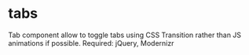 tabs
====

Tab component allow to toggle tabs using CSS Transition rather than JS animations if possible.
Required: jQuery, Modernizr
